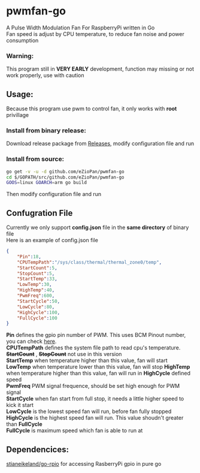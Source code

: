 # **pwmfan-go**
A Pulse Width Modulation Fan For RaspberryPi written in Go  
Fan speed is adjust by CPU temperature, to reduce fan noise and power consumption  

### **Warning:**  
This program still in **VERY EARLY** development, function may missing or not work properly, use with caution  

## **Usage:**
Because this program use pwm to control fan, it only works with **root** privillage

### **Install from binary release:**
Download release package from [Releases](https://github.com/eZioPan/pwmfan-go/releases), modify configuration file and run

### **Install from source:**
```bash
go get -v -u -d github.com/eZioPan/pwmfan-go
cd $/GOPATH/src/github.com/eZioPan/pwmfan-go
GOOS=linux GOARCH=arm go build
```
Then modify configuration file and run

## **Confugration File**
Currently we only support **config.json** file in the **same directory** of binary file  
Here is an example of config.json file
```json
{
	"Pin":18,
	"CPUTempPath":"/sys/class/thermal/thermal_zone0/temp",
	"StartCount":5,
	"StopCount":5, 
	"StartTemp":33,
	"LowTemp":30,
	"HighTemp":40,
	"PwmFreq":600,
	"StartCycle":50,
	"LowCycle":80,
	"HighCycle":100,
	"FullCycle":100
}
```
**Pin** defines the gpio pin number of PWM. This uses BCM Pinout number, you can check [here](https://pinout.xyz).  
**CPUTempPath** defines the system file path to read cpu's temperature.  
**~~StartCount~~** , **~~StopCount~~** not use in this version  
**StartTemp** when temperature higher than this value, fan will start  
**LowTemp** when temperature lower than this value, fan will stop
**HighTemp** when temperature higher than this value, fan will run in **HighCycle** defined speed  
**PwmFreq** PWM signal frequence, should be set high enough for PWM signal  
**StartCycle** when fan start from full stop, it needs a little higher speed to kick it start  
**LowCycle** is the lowest speed fan will run, before fan fully stopped  
**HighCycle** is the highest speed fan will run. This value shoudn't greater than **FullCycle**  
**FullCycle** is maximum speed which fan is able to run at

## **Dependencices:**
[stianeikeland/go-rpio](https://github.com/stianeikeland/go-rpio) for accessing RasberryPi gpio in pure go
